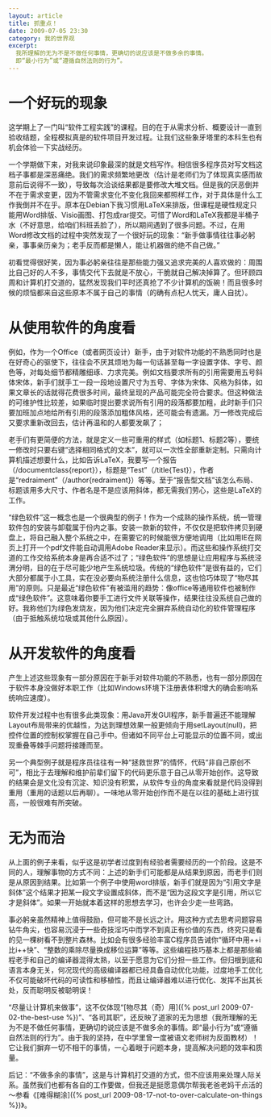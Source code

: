 ```yaml
---
layout: article
title: 抓重点！
date: 2009-07-05 23:30
category: 我的世界观
excerpt:
  我所理解的无为不是不做任何事情，更确切的说应该是不做多余的事情。
  即“最小行为”或“遵循自然法则的行为”。
---
```


# 一个好玩的现象

这学期上了一门叫“软件工程实践”的课程。目的在于从需求分析、概要设计一直到验收结题，全程模拟真是的软件项目开发过程。让我们这些象牙塔里的本科生也有机会体验一下实战经历。

一个学期做下来，对我来说印象最深的就是文档写作。相信很多程序员对写文档这档子事都是深恶痛绝。我们的需求频繁地更改（估计是老师们为了体现真实感而故意前后说得不一致），导致每次洽谈结果都是要修改大堆文档。但是我的厌恶倒并不在于需求变更，因为不管需求变化不变化我回来都照样工作，对于具体是什么工作我倒并不在乎。原本在Debian下我习惯用LaTeX来排版，但课程是硬性规定只能用Word排版、Visio画图、打包成rar提交。可惜了Word和LaTeX我都是半桶子水（不好意思，给咱们科班丢脸了），所以期间遇到了很多问题。不过，在用Word修改文档的过程中突然发现了一个很好玩的现象：“新手做事情往往事必躬亲，事事亲历亲为；老手反而都是懒人，能让机器做的绝不自己做。”

初看觉得很好笑，因为事必躬亲往往是那些能力强又追求完美的人喜欢做的：周围比自己好的人不多，事情交代下去就是不放心，干脆就自己解决掉算了。但环顾四周和计算机打交道的，猛然发现我们平时还真抢了不少计算机的饭碗！而且很多时候的烦恼都来自这些原本不属于自己的事情（的确有点杞人忧天，庸人自扰）。

# 从使用软件的角度看

例如，作为一个Office（或者网页设计）新手，由于对软件功能的不熟悉同时也是在好奇心的驱使下，往往会不厌其烦地为每一句话甚至每一字设置字体、字号、颜色等，对每处细节都精雕细琢、力求完美。例如文档要求所有的引用需要用五号斜体宋体，新手们就手工一段一段地设置尺寸为五号、字体为宋体、风格为斜体，如果文章长的话就得花费很多时间，最终呈现的产品可能完全符合要求。但这种做法的可维护性比较差，如果临时提出要求说所有引用的段落都要加粗，此时新手们只要加班加点地给所有引用的段落添加粗体风格，还可能会有遗漏。万一修改完成后又要求重新改回去，估计再温和的人都要发飙了；

老手们有更简便的方法，就是定义一些可重用的样式（如标题1、标题2等），要统一修改时只要右键“选择相同格式的文本”，就可以一次性全部重新定制。只需向计算机描述想要什么，比如告诉LaTeX，我要写一个报告（/documentclass{report}），标题是“Test”（/title{Test}），作者是“redraiment”（/author{redraiment}）等等。至于“报告型文档”该怎么布局、标题该用多大尺寸、作者名是不是应该用斜体，都无需我们劳心，这些是LaTeX的工作。

“绿色软件”这一概念也是一个很典型的例子！作为一个成熟的操作系统，统一管理软件包的安装与卸载属于份内之事。安装一款新的软件，不仅仅是把软件拷贝到硬盘上，将自己融入整个系统之中，在需要它的时候能很方便地调用（比如用IE在网页上打开一个pdf文件能自动调用Adobe Reader来显示）。而这些和操作系统打交道的工作交给系统本身是再合适不过了；“绿色软件”的思想是让应用程序与系统泾渭分明，目的在于尽可能少地产生系统垃圾。传统的“绿色软件”是很有益的，它们大部分都属于小工具，实在没必要向系统注册什么信息，这也恰巧体现了“物尽其用”的原则。只是最近“绿色软件”有被滥用的趋势：像office等通用软件也被制作成“绿色软件”。这意味着你要手工进行文件关联等操作，结果往往没系统自己做的好。我称他们为绿色发烧友，因为他们决定完全摒弃系统自动化的软件管理程序（由于抵触系统垃圾或其他什么原因）。

# 从开发软件的角度看

产生上述这些现象有一部分原因在于新手对软件功能的不熟悉，也有一部分原因在于软件本身没做好本职工作（比如Windows环境下注册表体积增大的确会影响系统响应速度）。

软件开发过程中也有很多此类现象：用Java开发GUI程序，新手普遍还不能理解Layout布局带来的优越性，为达到理想效果一般更倾向于用setLayout(null)，把控件位置的控制权掌握在自己手中。但诸如不同平台上可能显示的位置不同，或出现重叠等棘手问题将接踵而至。

另一个典型例子就是程序员往往有一种“拯救世界”的情怀，代码“非自己原创不可”，相比于去理解和维护前辈们留下的代码更乐意于自己从零开始创作。这导致的结果会是文化没有沉淀、知识没有积累，从软件专业的角度来看就是代码没得到重用（重用的话题以后再聊）。一味地从零开始创作而不是在以往的基础上进行拔高，一般很难有所突破。

# 无为而治

从上面的例子来看，似乎这是初学者过度到有经验者需要经历的一个阶段。这是不同的人，理解事物的方式不同：上述的新手们可能都是从结果到原因，而老手们则是从原因到结果。比如第一个例子中使用word排版，新手们就是因为“引用文字是斜体”这个结果才把某一段文字设置成斜体，而不是“因为这段文字是引用，所以它才是斜体”。如果一开始就本着这样的思想去学习，也许会少走一些弯路。

事必躬亲虽然精神上值得鼓励，但可能不是长远之计。用这种方式去思考问题容易钻牛角尖，也容易沉浸于一些奇技淫巧中而学不到真正有价值的东西，终究只是看的见一棵树看不到整片森林。比如会有很多经验丰富C程序员告诫你“循环中用++i比i++快”、“整数的乘除尽量换成移位运算”等等。这些编程技巧基本上都是那些编程老手和自己的编译器混得太熟，以至于愿意为它们分担一些工作。但归根到底和语言本身无关，何况现代的高级编译器都已经具备自动优化功能，过度地手工优化不仅可能破坏代码的可读性和移植性，而且让编译器难以进行优化、发挥不出其长处，反而聪明反被聪明误！

“尽量让计算机来做事”，这不仅体现“[物尽其（奇）用]({% post_url 2009-07-02-the-best-use %})”、“各司其职”，还反映了道家的无为思想（我所理解的无为不是不做任何事情，更确切的说应该是不做多余的事情。即“最小行为”或“遵循自然法则的行为”。由于我的坚持，在中学里曾一度被语文老师树为反面教材）！它让我们摒弃一切不相干的事情，一心着眼于问题本身，提高解决问题的效率和质量。

后记：“不做多余的事情”，这是与计算机打交道的方式，但不应该用来处理人际关系。虽然我们也都有各自的工作要做，但我还是挺愿意偶尔帮我老爸老妈干点活的～参看《[难得糊涂]({% post_url 2009-08-17-not-to-over-calculate-on-things %})》。
